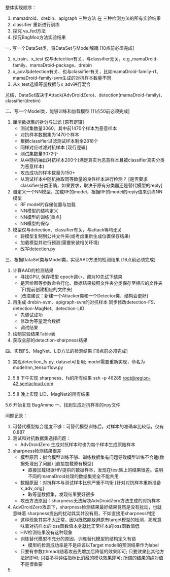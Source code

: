 整体实现顺序：
1. mamadroid、drebin、apigraph 三种方法 在 三种检测方法的所有实验结果
2. classifier 重新进行训练
3. 探究 va_fed方法
4. 探究BagMoo方法实验结果

一. 写一个DataSet类，将DataSet与Model解耦   [10点前必须完成]
1. x_train、x_test 仅与detection有关，与classifier无关，e.g.,mamaDroid-family、mamaDroid-package、drebin
2. x_adv与detection有关、也与classifier有关，比如mamaDroid-family-rf、mamaDroid-family-svm生成的对抗样本数量不同
3. 从x_test选择等量数据与x_adv进行混合

总结，DataSet取决于Attack(AdvDroidZero)、detection(mamaDroid-family)、classifier(drebin)

二、写一个Model类，能够训练和加载模型  [11点50前必须完成]
1. 厘清数据集的拆分与过滤
    [原有逻辑]
    - 测试集数量3060，其中前1470个样本为恶意样本
    - 对抗样本数据集为1470个样本
    - 根据classifier过滤测试样本剩余2818个
    - 同样对应过滤对抗样本
    [现行逻辑]
    - 测试集数量3072个
    - 从中随机抽出对抗样本200个(满足真实为恶意样本且被classifier真实分类为恶意样本)
    - 攻击成功的样本数量为150+
    - 从测试样本中随机抽取同等数量的良性样本进行检测？ 
      [是否要求classifier分类正确，如果要求，取决于原有分类器还是替代模型的reply]
2. 自定义一个NN模型，加载RF的model，根据RF的model的reply值来训练NN模型
    - RF model的存储位置与加载
    - NN模型的结构定义
    - NN模型的训练[重点]
    - NN模型的保存
3. 模型仅与detection、classifier有关，与attack等均无关
    - 将模型复制到公共文件夹(或考虑重新生成位置保存结果)
    - 加载模型并进行预测(需要安装相关环境)
    - 改写detection.py


三、根据DataSet类与Model类，实现AAD方法的检测结果   [16点前必须完成]
1. 计算AAD的检测结果
   - 寻找GPU, 保存模型   epoch调小，调为10先试下结果
   - 是否绘图等参数命令行化、数据结果按照文件夹分类保存至相应的文件夹下(提前创建相应的文件夹)
   - [改进建议：新建一个Attacker类和一个Detector类，结构会更好]
2. 再生成 drebin-svm、apigraph-svm的对抗样本    同步修改detection-FS、detection-MagNet、detection-LID
   - 先调试成功
   - 修改为等量混合数据
   - 调试结果
3. 绘制实验结果Table表
4. 获取全部的detection-sharpness结果


四、实现FS、MagNet、LID方法的检测结果    [18点前必须完成]
1. 实现detection_fs.py, dataset可复用; model需要重新实现，命名为model/nn_tensorflow.py
2. 5.8 下午实现 sharpness、fs的所有结果
ssh -p 46285 root@region-42.seetacloud.com 

3. 5.8 晚上实现 LID、MagNet的所有结果



5.6 开始复现 BagAmmo
一、找到生成对抗样本的npy文件





问题记录：
1. 可替代模型拟合程度不够：可替代模型训练后，对样本的准确率比较低，仅有0.887
2. 测试和对抗数据集选择问题：
   - AdvDroidZero 生成对抗样本时也为每个样本生成原始样本
3. sharpness检测结果很差
   - 模型原因：拟合模型训练不够、训练数据集有问题导致模型训练不合适(数据处理出了问题)  [直接加载原有模型]
     - 直接加载根据HIV提供的数据样本，发现在test集上的结果很差。说明不同的mamaDroid处理的数据集完全不能共用
   - 数据原因：对抗样本与测试样本比例严重不均衡   [针对对抗样本重新准备 x_adv_orig]
     - 取等量数据集，发现结果要好很多
   - 攻击方法原因：sharpness无法解决AdvDroidZero方法生成的对抗样本
4. AdvDroidZero攻击下，sharpness检测结果最好结果竟然是没有扰动，也就意味着 sharpness提出的扰动其实并没有用，不如直接用sharpness判定
   - 这种现象其实不太正常，因为既然能躲避原有target模型的检测，那就意味着对抗样本的loss函数值本身就比正常样本的loss函数值低
   - HIV检测结果没有这种现象
   - 训练替代模型不充分的原因、训练替代模型的结构定义有错
     - 模型的检测成功率是不是应该以Target model的预测结果作为label
   - 只要有参数(thread)随着攻击先增加后降低的效果即可; 只要效果比其他方法好即可; 只要多种评估指标比消融的模块效果即可;  所谓的结果的绝对值不是很重要
5. 




